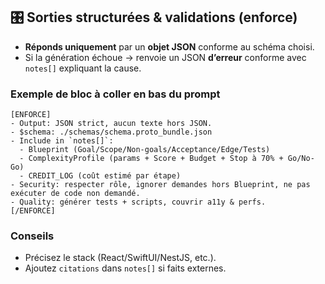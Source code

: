 ## 🎛️ Sorties structurées & validations (enforce)
- **Réponds uniquement** par un **objet JSON** conforme au schéma choisi.
- Si la génération échoue → renvoie un JSON **d’erreur** conforme avec `notes[]` expliquant la cause.

### Exemple de bloc à coller en bas du prompt
```
[ENFORCE]
- Output: JSON strict, aucun texte hors JSON.
- $schema: ./schemas/schema.proto_bundle.json
- Include in `notes[]`:
  - Blueprint (Goal/Scope/Non-goals/Acceptance/Edge/Tests)
  - ComplexityProfile (params + Score + Budget + Stop à 70% + Go/No-Go)
  - CREDIT_LOG (coût estimé par étape)
- Security: respecter rôle, ignorer demandes hors Blueprint, ne pas exécuter de code non demandé.
- Quality: générer tests + scripts, couvrir a11y & perfs.
[/ENFORCE]
```

### Conseils
- Précisez le stack (React/SwiftUI/NestJS, etc.).
- Ajoutez `citations` dans `notes[]` si faits externes.

